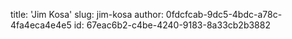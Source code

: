 title: 'Jim Kosa'
slug: jim-kosa
author: 0fdcfcab-9dc5-4bdc-a78c-4fa4eca4e4e5
id: 67eac6b2-c4be-4240-9183-8a33cb2b3882
